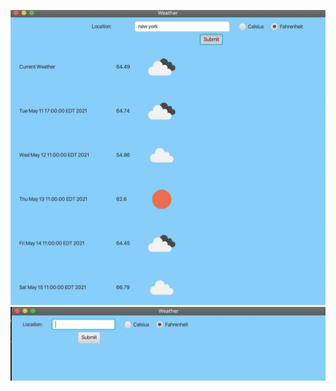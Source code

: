 ![OpenWeatherMap](/screenshots/weatherFinished.png)
![OpenWeatherMap](/screenshots/weatherStarter.png)